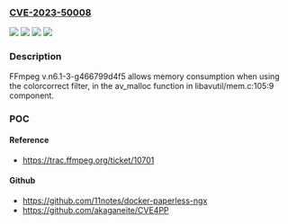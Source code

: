### [CVE-2023-50008](https://cve.mitre.org/cgi-bin/cvename.cgi?name=CVE-2023-50008)
![](https://img.shields.io/static/v1?label=Product&message=n%2Fa&color=blue)
![](https://img.shields.io/static/v1?label=Version&message=n%2Fa%20&color=brightgreen)
![](https://img.shields.io/static/v1?label=Version&message=v.n6.1-3-g466799d4f5%20&color=brightgreen)
![](https://img.shields.io/static/v1?label=Vulnerability&message=n%2Fa&color=brightgreen)

### Description

FFmpeg v.n6.1-3-g466799d4f5 allows memory consumption when using the colorcorrect filter, in the av_malloc function in libavutil/mem.c:105:9 component.

### POC

#### Reference
- https://trac.ffmpeg.org/ticket/10701

#### Github
- https://github.com/11notes/docker-paperless-ngx
- https://github.com/akaganeite/CVE4PP

